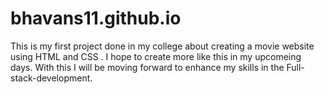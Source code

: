 # bhavans11.github.io
This is my first project done in my college about creating a movie website using HTML and CSS . 
I hope to create more like this in my upcomeing days.
With this I will be moving forward to enhance my skills in the Full-stack-development.
